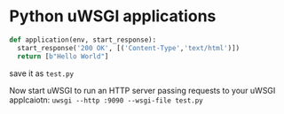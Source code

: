 # Python uWSGI applications

```Python
def application(env, start_response):
  start_response('200 OK', [('Content-Type','text/html')])
  return [b"Hello World"]
```
save it as `test.py`


Now start uWSGI to run an HTTP server passing requests to your uWSGI applcaiotn:
`uwsgi --http :9090 --wsgi-file test.py`
